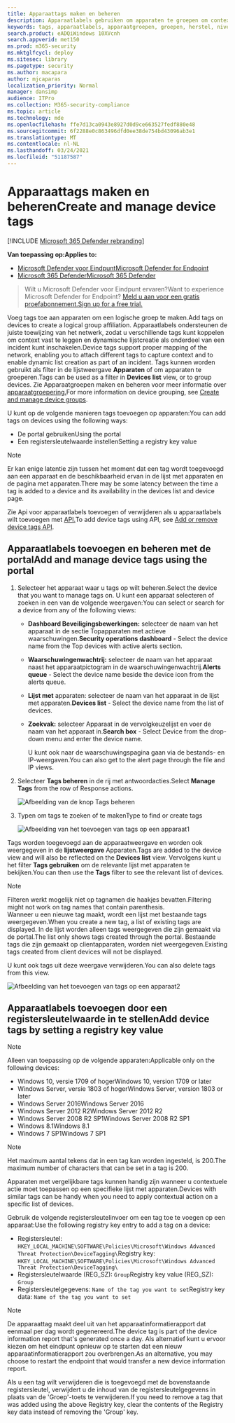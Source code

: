 ```yaml
---
title: Apparaattags maken en beheren
description: Apparaatlabels gebruiken om apparaten te groepen om context vast te leggen en het maken van dynamische lijst in te stellen als onderdeel van een incident
keywords: tags, apparaatlabels, apparaatgroepen, groepen, herstel, niveau, regels, aadgroep, rol, toewijzen, rang
search.product: eADQiWindows 10XVcnh
search.appverid: met150
ms.prod: m365-security
ms.mktglfcycl: deploy
ms.sitesec: library
ms.pagetype: security
ms.author: macapara
author: mjcaparas
localization_priority: Normal
manager: dansimp
audience: ITPro
ms.collection: M365-security-compliance
ms.topic: article
ms.technology: mde
ms.openlocfilehash: ffe7d13ca0943e8927d0d9ce663527fedf880e48
ms.sourcegitcommit: 6f2288e0c863496dfd0ee38de754bd43096ab3e1
ms.translationtype: MT
ms.contentlocale: nl-NL
ms.lasthandoff: 03/24/2021
ms.locfileid: "51187587"
---
```

# <a name="create-and-manage-device-tags"></a><span data-ttu-id="8fac4-104">Apparaattags maken en beheren</span><span class="sxs-lookup"><span data-stu-id="8fac4-104">Create and manage device tags</span></span>

[!INCLUDE [Microsoft 365 Defender rebranding](../../includes/microsoft-defender.md)]

<span data-ttu-id="8fac4-105">**Van toepassing op:**</span><span class="sxs-lookup"><span data-stu-id="8fac4-105">**Applies to:**</span></span>
- [<span data-ttu-id="8fac4-106">Microsoft Defender voor Eindpunt</span><span class="sxs-lookup"><span data-stu-id="8fac4-106">Microsoft Defender for Endpoint</span></span>](https://go.microsoft.com/fwlink/p/?linkid=2154037)
- [<span data-ttu-id="8fac4-107">Microsoft 365 Defender</span><span class="sxs-lookup"><span data-stu-id="8fac4-107">Microsoft 365 Defender</span></span>](https://go.microsoft.com/fwlink/?linkid=2118804)

> <span data-ttu-id="8fac4-108">Wilt u Microsoft Defender voor Eindpunt ervaren?</span><span class="sxs-lookup"><span data-stu-id="8fac4-108">Want to experience Microsoft Defender for Endpoint?</span></span> [<span data-ttu-id="8fac4-109">Meld u aan voor een gratis proefabonnement.</span><span class="sxs-lookup"><span data-stu-id="8fac4-109">Sign up for a free trial.</span></span>](https://www.microsoft.com/microsoft-365/windows/microsoft-defender-atp?ocid=docs-wdatp-exposedapis-abovefoldlink)

<span data-ttu-id="8fac4-110">Voeg tags toe aan apparaten om een logische groep te maken.</span><span class="sxs-lookup"><span data-stu-id="8fac4-110">Add tags on devices to create a logical group affiliation.</span></span> <span data-ttu-id="8fac4-111">Apparaatlabels ondersteunen de juiste toewijzing van het netwerk, zodat u verschillende tags kunt koppelen om context vast te leggen en dynamische lijstcreatie als onderdeel van een incident kunt inschakelen.</span><span class="sxs-lookup"><span data-stu-id="8fac4-111">Device tags support proper mapping of the network, enabling you to attach different tags to capture context and to enable dynamic list creation as part of an incident.</span></span> <span data-ttu-id="8fac4-112">Tags kunnen worden gebruikt als filter in de lijstweergave **Apparaten** of om apparaten te groeperen.</span><span class="sxs-lookup"><span data-stu-id="8fac4-112">Tags can be used as a filter in **Devices list** view, or to group devices.</span></span> <span data-ttu-id="8fac4-113">Zie Apparaatgroepen maken en beheren voor meer informatie over [apparaatgroepering.](machine-groups.md)</span><span class="sxs-lookup"><span data-stu-id="8fac4-113">For more information on device grouping, see [Create and manage device groups](machine-groups.md).</span></span>

<span data-ttu-id="8fac4-114">U kunt op de volgende manieren tags toevoegen op apparaten:</span><span class="sxs-lookup"><span data-stu-id="8fac4-114">You can add tags on devices using the following ways:</span></span>

- <span data-ttu-id="8fac4-115">De portal gebruiken</span><span class="sxs-lookup"><span data-stu-id="8fac4-115">Using the portal</span></span>
- <span data-ttu-id="8fac4-116">Een registersleutelwaarde instellen</span><span class="sxs-lookup"><span data-stu-id="8fac4-116">Setting a registry key value</span></span>

> [!NOTE]
> <span data-ttu-id="8fac4-117">Er kan enige latentie zijn tussen het moment dat een tag wordt toegevoegd aan een apparaat en de beschikbaarheid ervan in de lijst met apparaten en de pagina met apparaten.</span><span class="sxs-lookup"><span data-stu-id="8fac4-117">There may be some latency between the time a tag is added to a device and its availability in the devices list and device page.</span></span>  

<span data-ttu-id="8fac4-118">Zie Api voor apparaatlabels toevoegen of verwijderen als u apparaatlabels wilt toevoegen met [API.](add-or-remove-machine-tags.md)</span><span class="sxs-lookup"><span data-stu-id="8fac4-118">To add device tags using API, see [Add or remove device tags API](add-or-remove-machine-tags.md).</span></span>

## <a name="add-and-manage-device-tags-using-the-portal"></a><span data-ttu-id="8fac4-119">Apparaatlabels toevoegen en beheren met de portal</span><span class="sxs-lookup"><span data-stu-id="8fac4-119">Add and manage device tags using the portal</span></span>

1. <span data-ttu-id="8fac4-120">Selecteer het apparaat waar u tags op wilt beheren.</span><span class="sxs-lookup"><span data-stu-id="8fac4-120">Select the device that you want to manage tags on.</span></span> <span data-ttu-id="8fac4-121">U kunt een apparaat selecteren of zoeken in een van de volgende weergaven:</span><span class="sxs-lookup"><span data-stu-id="8fac4-121">You can select or search for a device from any of the following views:</span></span>

   - <span data-ttu-id="8fac4-122">**Dashboard Beveiligingsbewerkingen:** selecteer de naam van het apparaat in de sectie Topapparaten met actieve waarschuwingen.</span><span class="sxs-lookup"><span data-stu-id="8fac4-122">**Security operations dashboard** - Select the device name from the Top devices with active alerts section.</span></span>
   - <span data-ttu-id="8fac4-123">**Waarschuwingenwachtrij:** selecteer de naam van het apparaat naast het apparaatpictogram in de waarschuwingenwachtrij.</span><span class="sxs-lookup"><span data-stu-id="8fac4-123">**Alerts queue** - Select the device name beside the device icon from the alerts queue.</span></span>
   - <span data-ttu-id="8fac4-124">**Lijst met** apparaten: selecteer de naam van het apparaat in de lijst met apparaten.</span><span class="sxs-lookup"><span data-stu-id="8fac4-124">**Devices list** - Select the device name from the list of devices.</span></span>
   - <span data-ttu-id="8fac4-125">**Zoekvak:** selecteer Apparaat in de vervolgkeuzelijst en voer de naam van het apparaat in.</span><span class="sxs-lookup"><span data-stu-id="8fac4-125">**Search box** - Select Device from the drop-down menu and enter the device name.</span></span>

     <span data-ttu-id="8fac4-126">U kunt ook naar de waarschuwingspagina gaan via de bestands- en IP-weergaven.</span><span class="sxs-lookup"><span data-stu-id="8fac4-126">You can also get to the alert page through the file and IP views.</span></span>

2. <span data-ttu-id="8fac4-127">Selecteer **Tags beheren** in de rij met antwoordacties.</span><span class="sxs-lookup"><span data-stu-id="8fac4-127">Select **Manage Tags** from the row of Response actions.</span></span>

    ![Afbeelding van de knop Tags beheren](images/manage-tags.png)

3. <span data-ttu-id="8fac4-129">Typen om tags te zoeken of te maken</span><span class="sxs-lookup"><span data-stu-id="8fac4-129">Type to find or create tags</span></span>

    ![Afbeelding van het toevoegen van tags op een apparaat1](images/new-tags.png)

<span data-ttu-id="8fac4-131">Tags worden toegevoegd aan de apparaatweergave en worden ook weergegeven in de **lijstweergave** Apparaten.</span><span class="sxs-lookup"><span data-stu-id="8fac4-131">Tags are added to the device view and will also be reflected on the **Devices list** view.</span></span> <span data-ttu-id="8fac4-132">Vervolgens kunt u het filter **Tags gebruiken** om de relevante lijst met apparaten te bekijken.</span><span class="sxs-lookup"><span data-stu-id="8fac4-132">You can then use the **Tags** filter to see the relevant list of devices.</span></span>

>[!NOTE]
> <span data-ttu-id="8fac4-133">Filteren werkt mogelijk niet op tagnamen die haakjes bevatten.</span><span class="sxs-lookup"><span data-stu-id="8fac4-133">Filtering might not work on tag names that contain parenthesis.</span></span><br>
> <span data-ttu-id="8fac4-134">Wanneer u een nieuwe tag maakt, wordt een lijst met bestaande tags weergegeven.</span><span class="sxs-lookup"><span data-stu-id="8fac4-134">When you create a new tag, a list of existing tags are displayed.</span></span> <span data-ttu-id="8fac4-135">In de lijst worden alleen tags weergegeven die zijn gemaakt via de portal.</span><span class="sxs-lookup"><span data-stu-id="8fac4-135">The list only shows tags created through the portal.</span></span> <span data-ttu-id="8fac4-136">Bestaande tags die zijn gemaakt op clientapparaten, worden niet weergegeven.</span><span class="sxs-lookup"><span data-stu-id="8fac4-136">Existing tags created from client devices will not be displayed.</span></span>

<span data-ttu-id="8fac4-137">U kunt ook tags uit deze weergave verwijderen.</span><span class="sxs-lookup"><span data-stu-id="8fac4-137">You can also delete tags from this view.</span></span>

![Afbeelding van het toevoegen van tags op een apparaat2](images/more-manage-tags.png)

## <a name="add-device-tags-by-setting-a-registry-key-value"></a><span data-ttu-id="8fac4-139">Apparaatlabels toevoegen door een registersleutelwaarde in te stellen</span><span class="sxs-lookup"><span data-stu-id="8fac4-139">Add device tags by setting a registry key value</span></span>

>[!NOTE]
> <span data-ttu-id="8fac4-140">Alleen van toepassing op de volgende apparaten:</span><span class="sxs-lookup"><span data-stu-id="8fac4-140">Applicable only on the following devices:</span></span>
>- <span data-ttu-id="8fac4-141">Windows 10, versie 1709 of hoger</span><span class="sxs-lookup"><span data-stu-id="8fac4-141">Windows 10, version 1709 or later</span></span>
>- <span data-ttu-id="8fac4-142">Windows Server, versie 1803 of hoger</span><span class="sxs-lookup"><span data-stu-id="8fac4-142">Windows Server, version 1803 or later</span></span>
>- <span data-ttu-id="8fac4-143">Windows Server 2016</span><span class="sxs-lookup"><span data-stu-id="8fac4-143">Windows Server 2016</span></span>
>- <span data-ttu-id="8fac4-144">Windows Server 2012 R2</span><span class="sxs-lookup"><span data-stu-id="8fac4-144">Windows Server 2012 R2</span></span>
>- <span data-ttu-id="8fac4-145">Windows Server 2008 R2 SP1</span><span class="sxs-lookup"><span data-stu-id="8fac4-145">Windows Server 2008 R2 SP1</span></span>
>- <span data-ttu-id="8fac4-146">Windows 8.1</span><span class="sxs-lookup"><span data-stu-id="8fac4-146">Windows 8.1</span></span>
>- <span data-ttu-id="8fac4-147">Windows 7 SP1</span><span class="sxs-lookup"><span data-stu-id="8fac4-147">Windows 7 SP1</span></span>

> [!NOTE] 
> <span data-ttu-id="8fac4-148">Het maximum aantal tekens dat in een tag kan worden ingesteld, is 200.</span><span class="sxs-lookup"><span data-stu-id="8fac4-148">The maximum number of characters that can be set in a tag is 200.</span></span>

<span data-ttu-id="8fac4-149">Apparaten met vergelijkbare tags kunnen handig zijn wanneer u contextuele actie moet toepassen op een specifieke lijst met apparaten.</span><span class="sxs-lookup"><span data-stu-id="8fac4-149">Devices with similar tags can be handy when you need to apply contextual action on a specific list of devices.</span></span>

<span data-ttu-id="8fac4-150">Gebruik de volgende registersleutelinvoer om een tag toe te voegen op een apparaat:</span><span class="sxs-lookup"><span data-stu-id="8fac4-150">Use the following registry key entry to add a tag on a device:</span></span>

- <span data-ttu-id="8fac4-151">Registersleutel: `HKEY_LOCAL_MACHINE\SOFTWARE\Policies\Microsoft\Windows Advanced Threat Protection\DeviceTagging\`</span><span class="sxs-lookup"><span data-stu-id="8fac4-151">Registry key: `HKEY_LOCAL_MACHINE\SOFTWARE\Policies\Microsoft\Windows Advanced Threat Protection\DeviceTagging\`</span></span>
- <span data-ttu-id="8fac4-152">Registersleutelwaarde (REG_SZ): `Group`</span><span class="sxs-lookup"><span data-stu-id="8fac4-152">Registry key value (REG_SZ): `Group`</span></span>
- <span data-ttu-id="8fac4-153">Registersleutelgegevens: `Name of the tag you want to set`</span><span class="sxs-lookup"><span data-stu-id="8fac4-153">Registry key data: `Name of the tag you want to set`</span></span>

>[!NOTE]
><span data-ttu-id="8fac4-154">De apparaattag maakt deel uit van het apparaatinformatierapport dat eenmaal per dag wordt gegenereerd.</span><span class="sxs-lookup"><span data-stu-id="8fac4-154">The device tag is part of the device information report that's generated once a day.</span></span> <span data-ttu-id="8fac4-155">Als alternatief kunt u ervoor kiezen om het eindpunt opnieuw op te starten dat een nieuw apparaatinformatierapport zou overbrengen.</span><span class="sxs-lookup"><span data-stu-id="8fac4-155">As an alternative, you may choose to restart the endpoint that would transfer a new device information report.</span></span>
> 
> <span data-ttu-id="8fac4-156">Als u een tag wilt verwijderen die is toegevoegd met de bovenstaande registersleutel, verwijdert u de inhoud van de registersleutelgegevens in plaats van de 'Groep'-toets te verwijderen.</span><span class="sxs-lookup"><span data-stu-id="8fac4-156">If you need to remove a tag that was added using the above Registry key, clear the contents of the Registry key data instead of removing the 'Group' key.</span></span>
